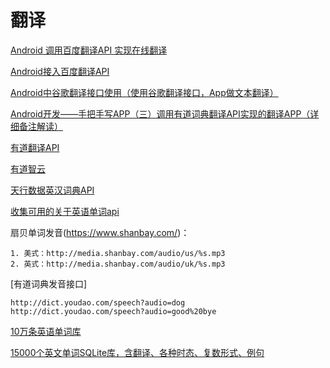 # 翻译


[Android 调用百度翻译API 实现在线翻译](https://blog.csdn.net/Davey_Zhou/article/details/83212666)  

[Android接入百度翻译API](https://download.csdn.net/download/highboys/9599342)  

[Android中谷歌翻译接口使用（使用谷歌翻译接口，App做文本翻译）](https://blog.csdn.net/NewActivity/article/details/102562096)  

[Android开发——手把手写APP（三）调用有道词典翻译API实现的翻译APP（详细备注解读）](https://blog.csdn.net/weixin_42247720/article/details/97383043)  

[有道翻译API](http://fanyi.youdao.com/openapi)  

[有道智云](https://ai.youdao.com/gw.s#/)  



[天行数据英汉词典API](https://www.tianapi.com/apiview/49)  

[收集可用的关于英语单词api](https://blog.csdn.net/chemmuxin1993/article/details/52588074)  

扇贝单词发音(https://www.shanbay.com/)：
~~~
1. 美式：http://media.shanbay.com/audio/us/%s.mp3
2. 英式：http://media.shanbay.com/audio/uk/%s.mp3
~~~

[有道词典发音接口]
~~~
http://dict.youdao.com/speech?audio=dog 
http://dict.youdao.com/speech?audio=good%20bye 
~~~

[10万条英语单词库](https://download.csdn.net/download/waynehu1991/10705498)  

[15000个英文单词SQLite库，含翻译、各种时态、复数形式、例句](https://download.csdn.net/download/chen_ice/8757337)  


